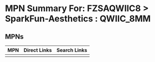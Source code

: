 



# MPN Summary For: FZSAQWIIC8 > SparkFun-Aesthetics : QWIIC_8MM

## MPNs
  

|MPN|Direct Links|Search Links|
| :--- | :--- | :--- |
||||
